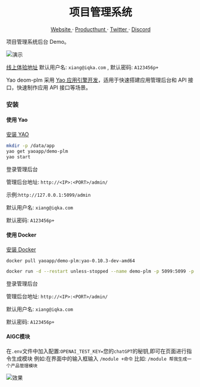 <p align="center">
    <h1 align="center">项目管理系统</h1>
</p>
<p align="center">
  <a aria-label="website" href="https://yaoapps.com" target="_blank">
    Website
  </a>
  ·
  <a aria-label="producthunt" href="https://www.producthunt.com/posts/yao-app-engine" target="_blank">
    Producthunt
  </a>
  ·
  <a aria-label="twitter" href="https://twitter.com/YaoApp" target="_blank">
    Twitter
  </a>
  ·
  <a aria-label="discord" href="https://discord.gg/nsKmCXwvxU" target="_blank">
    Discord
  </a>
</p>

项目管理系统后台 Demo。

![演示](https://release-bj-1252011659.cos.ap-beijing.myqcloud.com/docs/demo-plm/819e9d8b-5b0c-4112-988b-71f78b48755b.gif)

[线上体验地址](https://plm.iqka.com/admin/login/admin)
默认用户名: `xiang@iqka.com` , 默认密码: `A123456p+`

Yao deom-plm 采用 <a href="https://github.com/YaoApp/yao">Yao 应用引擎开发</a>，适用于快速搭建应用管理后台和 API 接口，快速制作应用 API 接口等场景。

### 安装

#### 使用 Yao

[安装 YAO](https://yaoapps.com/doc/%E4%BB%8B%E7%BB%8D/%E5%AE%89%E8%A3%85%E8%B0%83%E8%AF%95)

```bash
mkdir -p /data/app
yao get yaoapp/demo-plm
yao start
```

登录管理后台

管理后台地址: `http://<IP>:<PORT>/admin/`

示例:`http://127.0.0.1:5099/admin`

默认用户名: `xiang@iqka.com`

默认密码: `A123456p+`

#### 使用 Docker

[安装 Docker](https://docs.docker.com/get-docker/)

```
docker pull yaoapp/demo-plm:yao-0.10.3-dev-amd64
```

```bash
docker run -d --restart unless-stopped --name demo-plm -p 5099:5099 -p 5077:5077 yaoapp/demo-plm:yao-0.10.3-dev-amd64
```

登录管理后台

管理后台地址: `http://<IP>:<PORT>/admin/`

默认用户名: `xiang@iqka.com`

默认密码: `A123456p+`


#### AIGC模块

在`.env`文件中加入配置:`OPENAI_TEST_KEY=`您的`chatGPT`的秘钥,即可在页面进行指令生成模块
例如:在界面中的输入框输入 `/module +命令` 比如: `/module 帮我生成一个产品管理模块` 

![效果](https://release-bj-1252011659.cos.ap-beijing.myqcloud.com/docs/yao-admin/1684205298938.png)